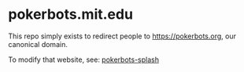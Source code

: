 # pokerbots.mit.edu
This repo simply exists to redirect people to https://pokerbots.org, our canonical domain.

To modify that website, see: [pokerbots-splash](https://github.com/mitpokerbots/pokerbots-splash)

